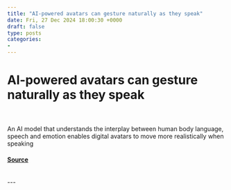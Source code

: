 ```yaml
---
title: "AI-powered avatars can gesture naturally as they speak"
date: Fri, 27 Dec 2024 18:00:30 +0000
draft: false
type: posts
categories: 
- 
---
```

# AI-powered avatars can gesture naturally as they speak

<br/>

<br/>
An AI model that understands the interplay between human body language, speech and emotion enables digital avatars to move more realistically when speaking

#### [Source](https://www.newscientist.com/article/2462259-ai-powered-avatars-can-gesture-naturally-as-they-speak/?utm_campaign=RSS%7CNSNS&utm_source=NSNS&utm_medium=RSS&utm_content=technology)

<br/>
---
